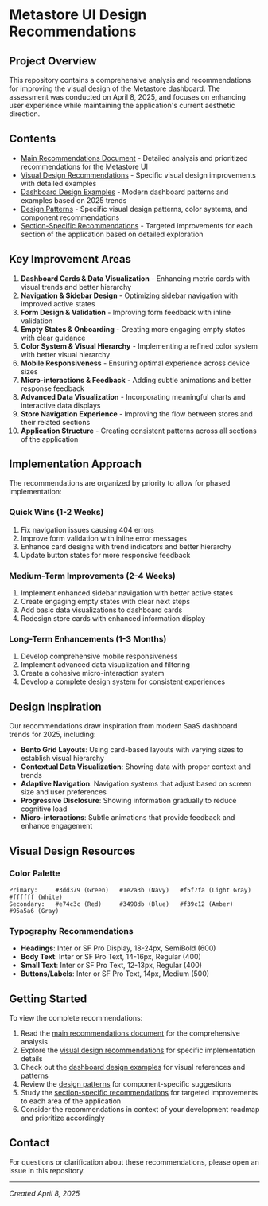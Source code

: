 # Metastore UI Design Recommendations

## Project Overview
This repository contains a comprehensive analysis and recommendations for improving the visual design of the Metastore dashboard. The assessment was conducted on April 8, 2025, and focuses on enhancing user experience while maintaining the application's current aesthetic direction.

## Contents

- [Main Recommendations Document](metastore-ui-recommendations.md) - Detailed analysis and prioritized recommendations for the Metastore UI
- [Visual Design Recommendations](metastore-visual-recommendations.md) - Specific visual design improvements with detailed examples
- [Dashboard Design Examples](dashboard-examples.md) - Modern dashboard patterns and examples based on 2025 trends
- [Design Patterns](design-patterns.md) - Specific visual design patterns, color systems, and component recommendations
- [Section-Specific Recommendations](section-specific-recommendations.md) - Targeted improvements for each section of the application based on detailed exploration

## Key Improvement Areas

1. **Dashboard Cards & Data Visualization** - Enhancing metric cards with visual trends and better hierarchy
2. **Navigation & Sidebar Design** - Optimizing sidebar navigation with improved active states
3. **Form Design & Validation** - Improving form feedback with inline validation
4. **Empty States & Onboarding** - Creating more engaging empty states with clear guidance
5. **Color System & Visual Hierarchy** - Implementing a refined color system with better visual hierarchy
6. **Mobile Responsiveness** - Ensuring optimal experience across device sizes
7. **Micro-interactions & Feedback** - Adding subtle animations and better response feedback
8. **Advanced Data Visualization** - Incorporating meaningful charts and interactive data displays
9. **Store Navigation Experience** - Improving the flow between stores and their related sections
10. **Application Structure** - Creating consistent patterns across all sections of the application

## Implementation Approach

The recommendations are organized by priority to allow for phased implementation:

### Quick Wins (1-2 Weeks)
1. Fix navigation issues causing 404 errors
2. Improve form validation with inline error messages
3. Enhance card designs with trend indicators and better hierarchy
4. Update button states for more responsive feedback

### Medium-Term Improvements (2-4 Weeks)
1. Implement enhanced sidebar navigation with better active states
2. Create engaging empty states with clear next steps
3. Add basic data visualizations to dashboard cards
4. Redesign store cards with enhanced information display

### Long-Term Enhancements (1-3 Months)
1. Develop comprehensive mobile responsiveness
2. Implement advanced data visualization and filtering
3. Create a cohesive micro-interaction system
4. Develop a complete design system for consistent experiences

## Design Inspiration

Our recommendations draw inspiration from modern SaaS dashboard trends for 2025, including:

- **Bento Grid Layouts**: Using card-based layouts with varying sizes to establish visual hierarchy
- **Contextual Data Visualization**: Showing data with proper context and trends
- **Adaptive Navigation**: Navigation systems that adjust based on screen size and user preferences
- **Progressive Disclosure**: Showing information gradually to reduce cognitive load
- **Micro-interactions**: Subtle animations that provide feedback and enhance engagement

## Visual Design Resources

### Color Palette
```
Primary:     #3dd379 (Green)   #1e2a3b (Navy)   #f5f7fa (Light Gray)   #ffffff (White)
Secondary:   #e74c3c (Red)     #3498db (Blue)   #f39c12 (Amber)        #95a5a6 (Gray)
```

### Typography Recommendations
- **Headings**: Inter or SF Pro Display, 18-24px, SemiBold (600)
- **Body Text**: Inter or SF Pro Text, 14-16px, Regular (400)
- **Small Text**: Inter or SF Pro Text, 12-13px, Regular (400)
- **Buttons/Labels**: Inter or SF Pro Text, 14px, Medium (500)

## Getting Started

To view the complete recommendations:

1. Read the [main recommendations document](metastore-ui-recommendations.md) for the comprehensive analysis
2. Explore the [visual design recommendations](metastore-visual-recommendations.md) for specific implementation details
3. Check out the [dashboard design examples](dashboard-examples.md) for visual references and patterns
4. Review the [design patterns](design-patterns.md) for component-specific suggestions
5. Study the [section-specific recommendations](section-specific-recommendations.md) for targeted improvements to each area of the application
6. Consider the recommendations in context of your development roadmap and prioritize accordingly

## Contact

For questions or clarification about these recommendations, please open an issue in this repository.

---

*Created April 8, 2025*